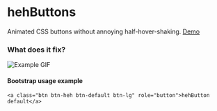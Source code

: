# hehButtons
Animated CSS buttons without annoying half-hover-shaking. [Demo](http://rpg.ekvium.com/hehButtons/)

### What does it fix?

![Example GIF](http://rpg.ekvium.com/hehButtons/example.gif)

#### Bootstrap usage example

```<a class="btn btn-heh btn-default btn-lg" role="button">hehButton default</a>```
